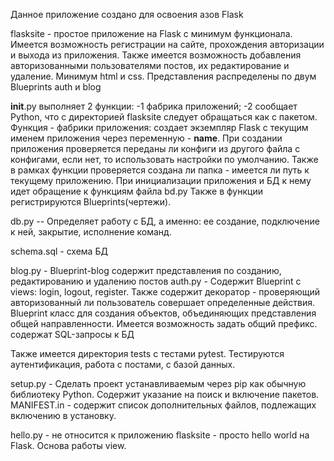 Данное приложение создано для освоения азов Flask

flasksite - простое приложение на Flask с минимум функционала. Имеется возможность регистрации на сайте,
прохождения авторизации и выхода из приложения. Также имеется возможность добавления авторизованными пользователями
постов, их редактирование и удаление. Минимум html и css. Представления распределены по двум Blueprints auth и blog


__init__.py выполняет 2 функции:
-1 фабрика приложений; -2 сообщает Python, что с директорией flasksite следует обращаться как с пакетом.
Функция - фабрики приложения: создает экземпляр Flask с текущим именем приложения через переменную - __name__.
При создании приложения проверяется переданы ли конфиги из другого файла с конфигами, если нет, то использовать 
настройки по умолчанию. Также в рамках функции проверяется создана ли папка - имеется ли путь к текущему
приложению. При инициализации приложения и БД к нему идет обращение к функциям файла bd.py
Также в функции регистрируются Blueprints(чертежи).


db.py  -- Определяет работу с БД, а именно: ее создание, подключение к ней, закрытие, исполнение команд.

schema.sql - схема БД

blog.py - Blueprint-blog содержит представления по созданию, редактированию и удалению постов
auth.py - Содержит Blueprint с views: login, logout, register. Также содержит декоратор - проверяющий авторизованный
ли пользователь совершает определенные действия.
Blueprint класс для создания объектов, объединяющих представления общей направленности.
Имеется возможность задать общий префикс. содержат SQL-запросы к БД

Также имеется директория tests с тестами pytest. Тестируются аутентификация, работа с постами, с базой данных.


setup.py - Сделать проект устанавливаемым через pip как обычную библиотеку Python. Содержит указание на поиск и 
включение пакетов. 
MANIFEST.in - содержит список дополнительных файлов, подлежащих включению в установку.





hello.py - не относится к приложению flasksite - просто hello world на Flask. Основа работы view.


